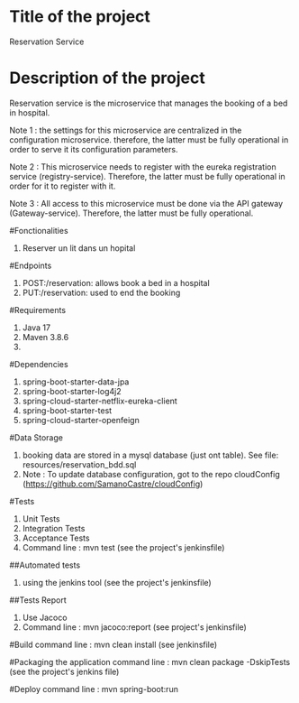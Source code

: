 # Title of the project #
Reservation Service

# Description of the project
Reservation service is the microservice that manages the booking of a bed in hospital.

Note 1 : the settings for this microservice are centralized in the configuration microservice. therefore, the latter must be fully operational in order to serve it its configuration parameters.

Note 2 : This microservice needs to register with the eureka registration service (registry-service). Therefore, the latter must be fully operational in order for it to register with it.

Note 3 : All access to this microservice must be done via the API gateway (Gateway-service). Therefore, the latter must be fully operational.

#Fonctionalities
1. Reserver un lit dans un hopital

#Endpoints
1. POST:/reservation: allows book a bed in a hospital
5. PUT:/reservation: used to end the booking

#Requirements
1. Java 17
2. Maven 3.8.6
3. 


#Dependencies
1. spring-boot-starter-data-jpa
2. spring-boot-starter-log4j2
3. spring-cloud-starter-netflix-eureka-client
4. spring-boot-starter-test
5. spring-cloud-starter-openfeign

#Data Storage
1. booking data are stored in a mysql database (just ont table). See file: resources/reservation_bdd.sql
2. Note : To update database configuration, got to the repo cloudConfig (https://github.com/SamanoCastre/cloudConfig)

#Tests
1. Unit Tests
2. Integration Tests
4. Acceptance Tests
3. Command line : mvn test (see the project's jenkinsfile)

##Automated tests 
1. using the jenkins tool (see the project's jenkinsfile)

##Tests Report
1. Use Jacoco
2. Command line : mvn jacoco:report (see project's jenkinsfile)

#Build
command line : mvn clean install (see jenkinsfile)

#Packaging the application
command line : mvn clean package -DskipTests (see the project's jenkins file)

#Deploy
command line : mvn spring-boot:run
